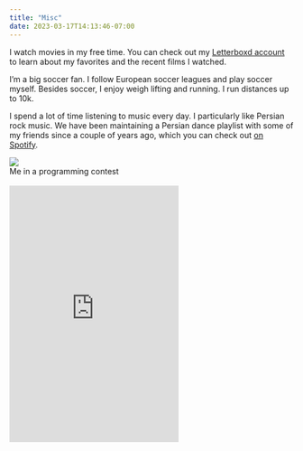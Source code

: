```yaml
---
title: "Misc"
date: 2023-03-17T14:13:46-07:00
---
```


<div class="row">

<div class="col-sm-8">

I watch movies in my free time. You can check out my [Letterboxd
account](https://letterboxd.com/shayanh/) to learn about my favorites and the
recent films I watched.

I’m a big soccer fan. I follow European soccer leagues and play soccer myself.
Besides soccer, I enjoy weigh lifting and running. I run distances up to 10k.

I spend a lot of time listening to music every day. I particularly like Persian
rock music. We have been maintaining a Persian dance playlist with
some of my friends since a couple of years ago, which you can check out [on
Spotify](https://open.spotify.com/playlist/0c6vHqSegYiJYLegscZmte?si=6555b59fadb044f2).

</div>

<div class="col-sm-4">

<img src="/icpc2017.jpeg">
<figcaption class="figure-caption text-center">Me in a programming contest</figcaption>

<br>

<iframe height='454' frameborder='0' allowtransparency='true' scrolling='no' src='https://www.strava.com/athletes/78883322/latest-rides/6e3ed5ed725aac0cb78e93872e6d6b11a7c2cd83'></iframe>

</div>

</div>
